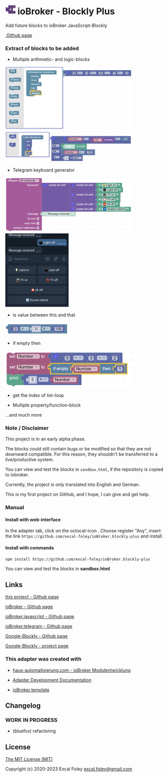 # ![Logo](admin/blockly-plus.png) ioBroker - Blockly Plus
Add future blocks to ioBroker JavaScript-Blockly

 [<img src="https://github.githubassets.com/images/modules/logos_page/GitHub-Mark.png" alt="" height="20"/> Github page](https://github.com/excal-foley/ioBroker.blockly-plus)

### Extract of blocks to be added
* Multiple arithmetic- and logic-blocks
<img src="images/multiplex_arith.png" alt="" width="400"/>
<br />
<img src="images/multiplex_logic.png" alt="" width="400"/>

* Telegram keyboard generator
<img src="images/telegram_keyboard.png" alt="" width="400"/>
<img src="images/telegram_keyboard2.png" alt="" width="200"/>

* is value between this and that
<img src="images/logic_between.png" alt="" width="200"/>

* if empty then
<img src="images/logic_ifEmpty.png" alt="" width="400"/>

* get the index of list-loop

* Multiple property/function-block

...and much more


### Note / Disclaimer

This project is in an early alpha phase.

The blocks could still contain bugs or be modified so that they are not downward compatible. For this reason, they shouldn't be transferred to a live/productive system.

You can view and test the blocks in `sandbox.html`, if the repository is copied to iobroker.

Currently, the project is only translated into English and German.

This is my first project on GitHub, and I hope, I can give and get help.


### Manual

#### Install with web-interface

In the adapter tab, click on the octocat-icon <img src="https://github.githubassets.com/images/modules/logos_page/GitHub-Mark.png" alt="" height="18"/>.
Choose register "Any", insert the link `https://github.com/excal-foley/ioBroker.blockly-plus` and install.

#### Install with commands
`npm install https://github.com/excal-foley/ioBroker.blockly-plus`

You can view and test the blocks in **sandbox.html**

## Links

[this project - Github page](https://github.com/excal-foley/ioBroker.blockly-plus)

[ioBroker - Github page](https://github.com/ioBroker/ioBroker)

[ioBroker.javascript - Github page](https://github.com/ioBroker/ioBroker.javascript)

[ioBroker.telegram - Github page](https://github.com/iobroker-community-adapters/ioBroker.telegram)

[Google-Blockly - Github page](https://github.com/google/blockly)

[Google-Blockly - project page](https://developers.google.com/blockly/)

### This adapter was created with
- [haus-automatisierung.com - ioBroker Modulentwicklung](https://youtu.be/fUMtyYOtRcQ)

- [Adapter Development Documentation](https://github.com/ioBroker/ioBroker/wiki/Adapter-Development-Documentation)

- [ioBroker.template](https://github.com/ioBroker/ioBroker.template)

## Changelog
<!--
	### **WORK IN PROGRESS**
-->
### **WORK IN PROGRESS**
* (bluefox) refactoring

## License
[The MIT License (MIT)](https://github.com/excal-foley/ioBroker.blockly-plus/blob/master/LICENSE)

Copyright (c) 2020-2023 Excal Foley <excal.foley@gmail.com>
